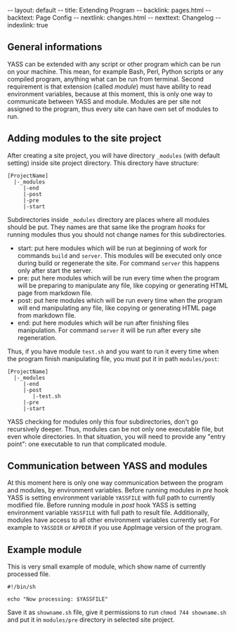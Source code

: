 -- layout: default
-- title: Extending Program
-- backlink: pages.html
-- backtext: Page Config
-- nextlink: changes.html
-- nexttext: Changelog
-- indexlink: true
## General informations

YASS can be extended with any script or other program which can be run on your
machine. This mean, for example Bash, Perl, Python scripts or any compiled
program, anything what can be run from terminal. Second requirement is that
extension (called *module*) must have ability to read environment variables,
because at this moment, this is only one way to communicate between YASS and
module. Modules are per site not assigned to the program, thus every site can
have own set of modules to run.

## Adding modules to the site project

After creating a site project, you will have directory `_modules` (with default
setting) inside site project directory. This directory have structure:

    [ProjectName]
      |-_modules
         |-end
         |-post
         |-pre
         |-start

Subdirectories inside `_modules` directory are places where all modules should
be put. They names are that same like the program *hooks* for running modules
thus you should not change names for this subdirectories.

- start: put here modules which will be run at beginning of work for commands
  `build` and `server`. This modules will be executed only once during build or
  regenerate the site. For command `server` this happens only after start the
  server.
- pre: put here modules which will be run every time when the program will be
  preparing to manipulate any file, like copying or generating HTML page from
  markdown file.
- post: put here modules which will be run every time when the program will end
  manipulating any file, like copying or generating HTML page from markdown
  file.
- end: put here modules which will be run after finishing files manipulation.
  For command `server` it will be run after every site regeneration.

Thus, if you have module `test.sh` and you want to run it every time when the
program finish manipulating file, you must put it in path `modules/post`:

    [ProjectName]
      |-_modules
         |-end
         |-post
            |-test.sh
         |-pre
         |-start

YASS checking for modules only this four subdirectories, don't go recursively
deeper. Thus, modules can be not only one executable file, but even whole
directories. In that situation, you will need to provide any "entry point": one
executable to run that complicated module.

## Communication between YASS and modules

At this moment here is only one way communication between the program and
modules, by environment variables. Before running modules in *pre* hook YASS
is setting environment variable `YASSFILE` with full path to currently
modified file. Before running module in *post* hook YASS is setting environment
variable `YASSFILE` with full path to result file. Additionally, modules have
access to all other environment variables currently set. For example to
`YASSDIR` or `APPDIR` if you use AppImage version of the program.

## Example module

This is very small example of module, which show name of currently processed
file.

    #!/bin/sh

    echo "Now processing: $YASSFILE"

Save it as `showname.sh` file, give it permissions to run `chmod 744
showname.sh` and put it in `modules/pre` directory in selected site project.
